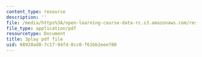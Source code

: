 ```yaml
---
content_type: resource
description: ''
file: /media/https%3A/open-learning-course-data-rc.s3.amazonaws.com/res-18-009-learn-differential-equations-up-close-with-gilbert-strang-and-cleve-moler-fall-2015/08928ad87c1794fd8cc0f61bb2eee780_0r2L3wTqkBc.pdf
file_type: application/pdf
resourcetype: Document
title: 3play pdf file
uid: 08928ad8-7c17-94fd-8cc0-f61bb2eee780
---
```


